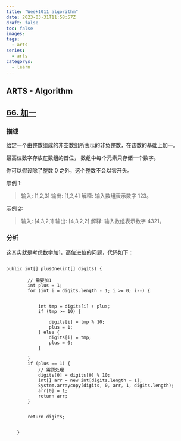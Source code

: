 ```yaml
---
title: "Week1011_algorithm"
date: 2023-03-31T11:58:57Z
draft: false 
toc: false
images:
tags:
  - arts 
series:
  - arts 
categorys:
  - learn 
---
```


## ARTS - Algorithm
## [66. 加一](https://leetcode-cn.com/problems/plus-one/description/)

### 描述

给定一个由整数组成的非空数组所表示的非负整数，在该数的基础上加一。

最高位数字存放在数组的首位， 数组中每个元素只存储一个数字。

你可以假设除了整数 0 之外，这个整数不会以零开头。

示例 1:

> 输入: [1,2,3]
> 输出: [1,2,4]
> 解释: 输入数组表示数字 123。

示例 2:

> 输入: [4,3,2,1]
> 输出: [4,3,2,2]
> 解释: 输入数组表示数字 4321。


### 分析
这其实就是考虑数字加1，高位进位的问题，代码如下：

```

public int[] plusOne(int[] digits) {

        // 需要加1
        int plus = 1;
        for (int i = digits.length - 1; i >= 0; i--) {


            int tmp = digits[i] + plus;
            if (tmp >= 10) {

                digits[i] = tmp % 10;
                plus = 1;
            } else {
                digits[i] = tmp;
                plus = 0;
            }

        }
        if (plus == 1) {
            // 需要处理
            digits[0] = digits[0] % 10;
            int[] arr = new int[digits.length + 1];
            System.arraycopy(digits, 0, arr, 1, digits.length);
            arr[0] = 1;
            return arr;
        }


        return digits;


    }
    

```